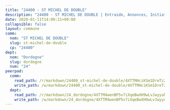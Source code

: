 ```yaml
---
title: "24400 - ST MICHEL DE DOUBLE"
description: "24400 - ST MICHEL DE DOUBLE | Entraide, Annonces, Initiatives"
date: 2020-01-11T14:09:21+09:00
collapsible: false
layout: commune
comm:
  nom: "ST MICHEL DE DOUBLE"
  slug: st-michel-de-double
  cp: "24400"
dept:
  nom: "Dordogne"
  slug: dordogne
  num: "24"
peerpad:
  comm:
    read_path: /r/markdown/24400_st-michel-de-double/4XTTMHciKSm1DreTzZfUw5dvtwob4cuvgHu8bLgX4W69u8wYR
    write_path: /w/markdown/24400_st-michel-de-double/4XTTMHciKSm1DreTzZfUw5dvtwob4cuvgHu8bLgX4W69u8wYR-K3TgUiHLT5v7rytwRu7nA6D2UZDbACGE2ZocWH5TVB5art4m5LzN85xMKH2zj3DFhryyQrRQoWNM6pbPawWjPjj4P3dMSpwyTRVjAsjiGtfNux3Wk3fZPfjMSyyetk9ZcxC7VZBj
  dept:
    read_path: /r/markdown/24_dordogne/4XTTM4wenBP5v7iXqeBwXH9wLvJwyyuNKzLxRyGzSZXmCuzgg
    write_path: /w/markdown/24_dordogne/4XTTM4wenBP5v7iXqeBwXH9wLvJwyyuNKzLxRyGzSZXmCuzgg-K3TgUusQQUSAmJPXozCTSBeqjqksxkVWGVxtHwEFrs5RuocQr8weKG2oQg7MVeg2F9Hhv7ggtBiBU8D9pdXEPa9M67VU3BzgAG9BCtQw3VY3Xcxk2YSegk3iUXMkpicGxxJr7mWp
---
```


